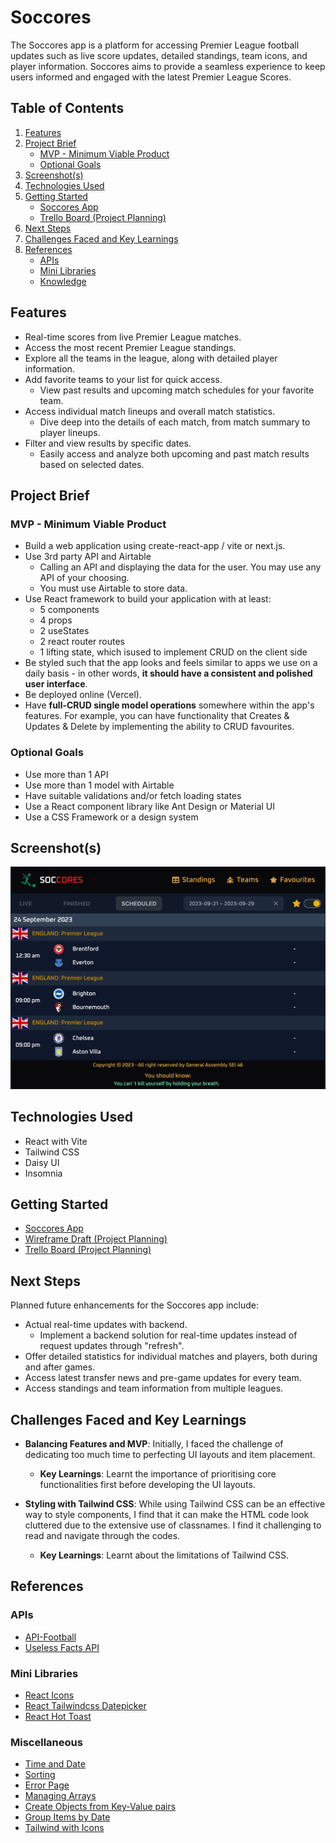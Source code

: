 # Soccores

The Soccores app is a platform for accessing Premier League football updates such as live score updates, detailed standings, team icons, and player information. Soccores aims to provide a seamless experience to keep users informed and engaged with the latest Premier League Scores.

## Table of Contents

1. [Features](#features)
1. [Project Brief](#project-brief)
   - [MVP - Minimum Viable Product](#mvp---minimum-viable-product)
   - [Optional Goals](#optional-goals)
1. [Screenshot(s)](#screenshots)
1. [Technologies Used](#technologies-used)
1. [Getting Started](#getting-started)
   - [Soccores App](#soccores-app)
   - [Trello Board (Project Planning)](#trello-board-project-planning)
1. [Next Steps](#next-steps)
1. [Challenges Faced and Key Learnings](#challenges-faced-and-key-learnings)
1. [References](#references)
   - [APIs](#apis)
   - [Mini Libraries](#mini-libraries)
   - [Knowledge](#knowledge)

## Features

- Real-time scores from live Premier League matches.
- Access the most recent Premier League standings.
- Explore all the teams in the league, along with detailed player information.
- Add favorite teams to your list for quick access.
  - View past results and upcoming match schedules for your favorite team.
- Access individual match lineups and overall match statistics.
  - Dive deep into the details of each match, from match summary to player lineups.
- Filter and view results by specific dates.
  - Easily access and analyze both upcoming and past match results based on selected dates.

## Project Brief

### MVP - Minimum Viable Product

- Build a web application using create-react-app / vite or next.js.
- Use 3rd party API and Airtable
  - Calling an API and displaying the data for the user. You may use any API of your choosing.
  - You must use Airtable to store data.
- Use React framework to build your application with at least:
  - 5 components
  - 4 props
  - 2 useStates
  - 2 react router routes
  - 1 lifting state, which isused to implement CRUD on the client side
- Be styled such that the app looks and feels similar to apps we use on a daily basis - in other words, **it should have a consistent and polished user interface**.
- Be deployed online (Vercel).
- Have **full-CRUD single model operations** somewhere within the app's features. For example, you can have functionality that Creates & Updates & Delete by implementing the ability to CRUD favourites.

### Optional Goals

- Use more than 1 API
- Use more than 1 model with Airtable
- Have suitable validations and/or fetch loading states
- Use a React component library like Ant Design or Material UI
- Use a CSS Framework or a design system

## Screenshot(s)

![Screenshot of Soccores App](/screenshots/ScheduledPage.png)

## Technologies Used

- React with Vite
- Tailwind CSS
- Daisy UI
- Insomnia

## Getting Started

- [Soccores App](https://soccores.vercel.app/)
- [Wireframe Draft (Project Planning)](https://miro.com/app/board/uXjVMm6lVFE=/?share_link_id=778211192354)
- [Trello Board (Project Planning)](https://trello.com/invite/b/aijMVvGr/ATTI936ee6404ee21b6a0b914c63f754835e30A42DA9/football-livescore)

## Next Steps

Planned future enhancements for the Soccores app include:

- Actual real-time updates with backend.
  - Implement a backend solution for real-time updates instead of request updates through "refresh".
- Offer detailed statistics for individual matches and players, both during and after games.
- Access latest transfer news and pre-game updates for every team.
- Access standings and team information from multiple leagues.

## Challenges Faced and Key Learnings

- **Balancing Features and MVP**: Initially, I faced the challenge of dedicating too much time to perfecting UI layouts and item placement.

  - **Key Learnings**: Learnt the importance of prioritising core functionalities first before developing the UI layouts.

- **Styling with Tailwind CSS**: While using Tailwind CSS can be an effective way to style components, I find that it can make the HTML code look cluttered due to the extensive use of classnames. I find it challenging to read and navigate through the codes.
  - **Key Learnings**: Learnt about the limitations of Tailwind CSS.

## References

### APIs

- [API-Football](https://www.api-football.com/)
- [Useless Facts API](https://uselessfacts.jsph.pl/)

### Mini Libraries

- [React Icons](https://react-icons.github.io/react-icons/)
- [React Tailwindcss Datepicker](https://react-tailwindcss-datepicker.vercel.app/)
- [React Hot Toast](https://react-hot-toast.com/)

### Miscellaneous

- [Time and Date](https://developer.mozilla.org/en-US/docs/Web/JavaScript/Reference/Global_Objects/Date/toLocaleTimeString)
- [Sorting](https://usefulangle.com/post/227/javascript-sort-array-of-objects)
- [Error Page](https://www.makeuseof.com/react-router-404-page-create/)
- [Managing Arrays](https://www.freecodecamp.org/news/javascript-array-of-objects-tutorial-how-to-create-update-and-loop-through-objects-using-js-array-methods/)
- [Create Objects from Key-Value pairs](https://www.tutorialspoint.com/javascript-how-to-create-an-object-from-key-value-pairs)
- [Group Items by Date](https://stackoverflow.com/questions/46802448/how-do-i-group-items-in-an-array-by-date)
- [Tailwind with Icons](https://dev.to/shubhamtiwari909/beautiful-buttons-with-tailwindcss-and-react-icons-3ego)
